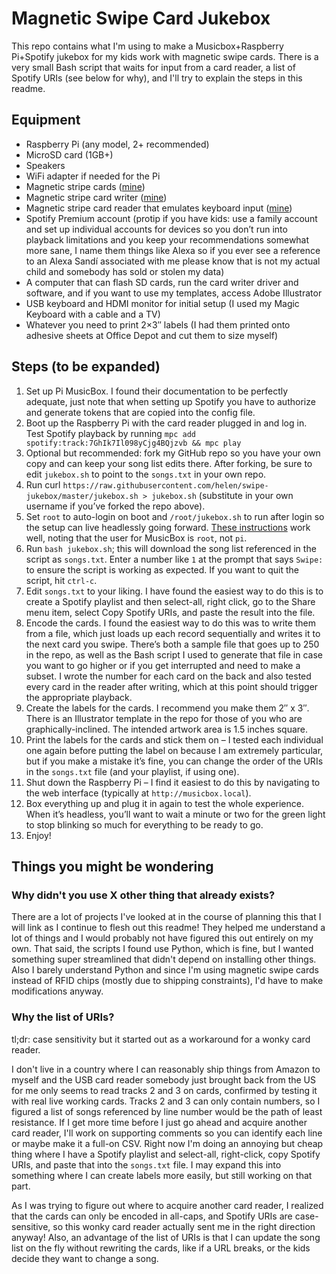 # Magnetic Swipe Card Jukebox

This repo contains what I'm using to make a Musicbox+Raspberry Pi+Spotify jukebox for my kids work with magnetic swipe cards. There is a very small Bash script that waits for input from a card reader, a list of Spotify URIs (see below for why), and I'll try to explain the steps in this readme.

## Equipment
* Raspberry Pi (any model, 2+ recommended)
* MicroSD card (1GB+)
* Speakers
* WiFi adapter if needed for the Pi
* Magnetic stripe cards ([mine](https://www.amazon.com/gp/product/B00BSG7OWM/ref=ppx_od_dt_b_asin_title_s00?ie=UTF8&psc=1))
* Magnetic stripe card writer ([mine](https://www.amazon.com/gp/product/B00F372SHI/ref=ppx_od_dt_b_asin_title_s00?ie=UTF8&psc=1))
* Magnetic stripe card reader that emulates keyboard input ([mine](https://www.amazon.com/dp/B01DUB4GVO/))
* Spotify Premium account (protip if you have kids: use a family account and set up individual accounts for devices so you don’t run into playback limitations and you keep your recommendations somewhat more sane, I name them things like Alexa so if you ever see a reference to an Alexa Sandí associated with me please know that is not my actual child and somebody has sold or stolen my data)
* A computer that can flash SD cards, run the card writer driver and software, and if you want to use my templates, access Adobe Illustrator
* USB keyboard and HDMI monitor for initial setup (I used my Magic Keyboard with a cable and a TV)
* Whatever you need to print 2×3″ labels (I had them printed onto adhesive sheets at Office Depot and cut them to size myself)

## Steps (to be expanded)
1. Set up Pi MusicBox. I found their documentation to be perfectly adequate, just note that when setting up Spotify you have to authorize and generate tokens that are copied into the config file.
2. Boot up the Raspberry Pi with the card reader plugged in and log in. Test Spotify playback by running `mpc add spotify:track:7GhIk7Il098yCjg4BQjzvb && mpc play`
3. Optional but recommended: fork my GitHub repo so you have your own copy and can keep your song list edits there. After forking, be sure to edit `jukebox.sh` to point to the `songs.txt` in your own repo.
4. Run curl `https://raw.githubusercontent.com/helen/swipe-jukebox/master/jukebox.sh > jukebox.sh` (substitute in your own username if you’ve forked the repo above).
5. Set `root` to auto-login on boot and `/root/jukebox.sh` to run after login so the setup can live headlessly going forward. [These instructions](https://www.opentechguides.com/how-to/article/raspberry-pi/5/raspberry-pi-auto-start.html) work well, noting that the user for MusicBox is `root`, not `pi`.
6. Run `bash jukebox.sh`; this will download the song list referenced in the script as `songs.txt`. Enter a number like `1` at the prompt that says `Swipe:` to ensure the script is working as expected. If you want to quit the script, hit `ctrl-c`.
7. Edit `songs.txt` to your liking. I have found the easiest way to do this is to create a Spotify playlist and then select-all, right click, go to the Share menu item, select Copy Spotify URIs, and paste the result into the file.
8. Encode the cards. I found the easiest way to do this was to write them from a file, which just loads up each record sequentially and writes it to the next card you swipe. There’s both a sample file that goes up to 250 in the repo, as well as the Bash script I used to generate that file in case you want to go higher or if you get interrupted and need to make a subset. I wrote the number for each card on the back and also tested every card in the reader after writing, which at this point should trigger the appropriate playback.
9. Create the labels for the cards. I recommend you make them 2″ x 3″. There is an Illustrator template in the repo for those of you who are graphically-inclined. The intended artwork area is 1.5 inches square.
10. Print the labels for the cards and stick them on – I tested each individual one again before putting the label on because I am extremely particular, but if you make a mistake it’s fine, you can change the order of the URIs in the `songs.txt` file (and your playlist, if using one).
11. Shut down the Raspberry Pi – I find it easiest to do this by navigating to the web interface (typically at `http://musicbox.local`).
12. Box everything up and plug it in again to test the whole experience. When it’s headless, you’ll want to wait a minute or two for the green light to stop blinking so much for everything to be ready to go.
13. Enjoy!

## Things you might be wondering

### Why didn't you use X other thing that already exists?

There are a lot of projects I've looked at in the course of planning this that I will link as I continue to flesh out this readme! They helped me understand a lot of things and I would probably not have figured this out entirely on my own. That said, the scripts I found use Python, which is fine, but I wanted something super streamlined that didn't depend on installing other things. Also I barely understand Python and since I'm using magnetic swipe cards instead of RFID chips (mostly due to shipping constraints), I'd have to make modifications anyway.

### Why the list of URIs?

tl;dr: case sensitivity but it started out as a workaround for a wonky card reader.

I don't live in a country where I can reasonably ship things from Amazon to myself and the USB card reader somebody just brought back from the US for me only seems to read tracks 2 and 3 on cards, confirmed by testing it with real live working cards. Tracks 2 and 3 can only contain numbers, so I figured a list of songs referenced by line number would be the path of least resistance. If I get more time before I just go ahead and acquire another card reader, I'll work on supporting comments so you can identify each line or maybe make it a full-on CSV. Right now I'm doing an annoying but cheap thing where I have a Spotify playlist and select-all, right-click, copy Spotify URIs, and paste that into the `songs.txt` file. I may expand this into something where I can create labels more easily, but still working on that part.

As I was trying to figure out where to acquire another card reader, I realized that the cards can only be encoded in all-caps, and Spotify URIs are case-sensitive, so this wonky card reader actually sent me in the right direction anyway! Also, an advantage of the list of URIs is that I can update the song list on the fly without rewriting the cards, like if a URL breaks, or the kids decide they want to change a song.
